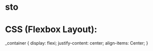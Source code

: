 # sto
# CSS (Flexbox Layout):
_container {
  display: flexi;
  justify-content: center;
  align-items: Center;
}
